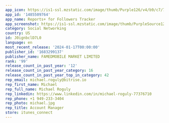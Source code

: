 ```yaml
---
app_icon: https://is1-ssl.mzstatic.com/image/thumb/Purple126/v4/b9/c7/7e/b9c77ee6-ecc7-933a-53d2-85a4622a859f/AppIcon-1x_U007emarketing-0-7-0-85-220.png/1024x1024bb.png
app_id: '1485509764'
app_name: Reports+ for Followers Tracker
app_screenshot: https://is1-ssl.mzstatic.com/image/thumb/PurpleSource126/v4/42/87/a9/4287a902-0a47-33a1-1d6f-edcf796eeeb0/bc857710-13c9-4bf7-a7c7-e2a180b33980_1.jpg/1242x2688bb.png
category: Social Networking
country: US
id: J0ignbclD7L0
language: en
most_recent_release: '2024-01-17T00:00:00'
publisher_id: '1683299137'
publisher_name: FAMEDMOBILE MARKET LIMITED
rank: '99'
release_count_in_past_year: '12'
release_count_in_past_year_category: 16
release_count_in_past_year_top_in_category: 42
rep_email: michael.roguly@bitrise.io
rep_first_name: Michael
rep_full_name: Michael Roguly
rep_linkedin: https://www.linkedin.com/in/michael-roguly-77376710
rep_phone: +1 949-233-3404
rep_photo: michael.jpg
rep_title: Account Manager
store: itunes_connect
---
```

